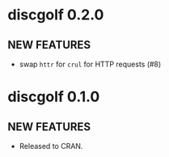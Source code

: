 discgolf 0.2.0
==============

## NEW FEATURES

* swap `httr` for `crul` for HTTP requests (#8)


discgolf 0.1.0
==============

## NEW FEATURES

* Released to CRAN.
